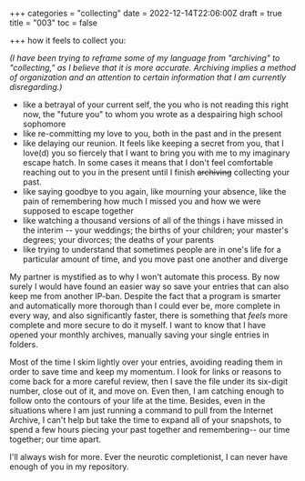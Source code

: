 +++
categories = "collecting"
date = 2022-12-14T22:06:00Z
draft = true
title = "003"
toc = false

+++
how it feels to collect you:

_(I have been trying to reframe some of my language from "archiving" to "collecting," as I believe that it is more accurate. Archiving implies a method of organization and an attention to certain information that I am currently disregarding.)_

* like a betrayal of your current self, the you who is not reading this right now, the "future you" to whom you wrote as a despairing high school sophomore
* like re-committing my love to you, both in the past and in the present
* like delaying our reunion. It feels like keeping a secret from you, that I love(d) you so fiercely that I want to bring you with me to my imaginary escape hatch. In some cases it means that I don't feel comfortable reaching out to you in the present until I finish ~~archiving~~ collecting your past.
* like saying goodbye to you again, like mourning your absence, like the pain of remembering how much I missed you and how we were supposed to escape together
* like watching a thousand versions of all of the things i have missed in the interim -- your weddings; the births of your children; your master's degrees; your divorces; the deaths of your parents
* like trying to understand that sometimes people are in one's life for a particular amount of time, and you move past one another and diverge

My partner is mystified as to why I won't automate this process. By now surely I would have found an easier way so save your entries that can also keep me from another IP-ban. Despite the fact that a program is smarter and automatically more thorough than I could ever be, more complete in every way, and also significantly faster, there is something that _feels_ more complete and more secure to do it myself. I want to know that I have opened your monthly archives, manually saving your single entries in folders.

Most of the time I skim lightly over your entries, avoiding reading them in order to save time and keep my momentum. I look for links or reasons to come back for a more careful review, then I save the file under its six-digit number, close out of it, and move on. Even then, I am catching enough to follow onto the contours of your life at the time. Besides, even in the situations where I am just running a command to pull from the Internet Archive, I can't help but take the time to expand all of your snapshots, to spend a few hours piecing your past together and remembering-- our time together; our time apart.

I'll always wish for more. Ever the neurotic completionist, I can never have enough of you in my repository.